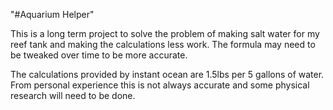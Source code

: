 "#Aquarium Helper" 

This is a long term project to solve the problem of making salt water for my reef tank and making the calculations less work. The formula may need to be tweaked over time to be more accurate.

The calculations provided by instant ocean are 1.5lbs per 5 gallons of water. From personal experience this is not always accurate and some physical research will need to be done. 